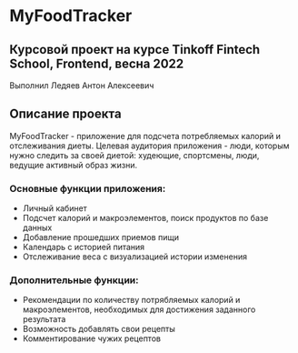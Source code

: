 
# MyFoodTracker
## Курсовой проект на курсе Tinkoff Fintech School, Frontend, весна 2022
Выполнил Ледяев Антон Алексеевич 


## Описание проекта
MyFoodTracker - приложение для подсчета потребляемых калорий и отслеживания диеты. 
Целевая аудитория приложения - люди, которым нужно следить за своей диетой: худеющие, спортсмены, люди, ведущие активный образ жизни.
### Основные функции приложения:
* Личный кабинет
* Подсчет калорий и макроэлементов, поиск продуктов по базе данных
* Добавление прошедших приемов пищи
* Календарь с историей питания
* Отслеживание веса с визуализацией истории изменения
### Дополнительные функции:
* Рекомендации по количеству потрябляемых калорий и макроэлементов, необходимых для достижения заданного результата
* Возможность добавлять свои рецепты 
* Комментирование чужих рецептов 

